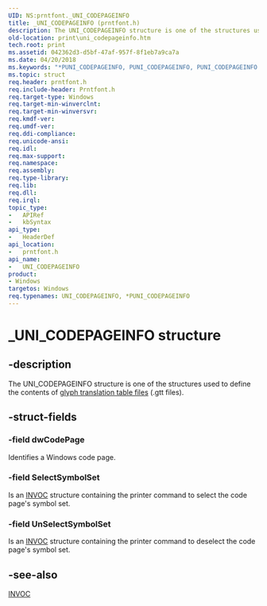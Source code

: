 ```yaml
---
UID: NS:prntfont._UNI_CODEPAGEINFO
title: _UNI_CODEPAGEINFO (prntfont.h)
description: The UNI_CODEPAGEINFO structure is one of the structures used to define the contents of glyph translation table files (.gtt files).
old-location: print\uni_codepageinfo.htm
tech.root: print
ms.assetid: 042362d3-d5bf-47af-957f-8f1eb7a9ca7a
ms.date: 04/20/2018
ms.keywords: "*PUNI_CODEPAGEINFO, PUNI_CODEPAGEINFO, PUNI_CODEPAGEINFO structure pointer [Print Devices], UNI_CODEPAGEINFO, UNI_CODEPAGEINFO structure [Print Devices], _UNI_CODEPAGEINFO, print.uni_codepageinfo, print_unidrv-pscript_fonts_63611a4f-c59c-4fee-a8f3-c1391ff02afd.xml, prntfont/PUNI_CODEPAGEINFO, prntfont/UNI_CODEPAGEINFO"
ms.topic: struct
req.header: prntfont.h
req.include-header: Prntfont.h
req.target-type: Windows
req.target-min-winverclnt: 
req.target-min-winversvr: 
req.kmdf-ver: 
req.umdf-ver: 
req.ddi-compliance: 
req.unicode-ansi: 
req.idl: 
req.max-support: 
req.namespace: 
req.assembly: 
req.type-library: 
req.lib: 
req.dll: 
req.irql: 
topic_type:
-	APIRef
-	kbSyntax
api_type:
-	HeaderDef
api_location:
-	prntfont.h
api_name:
-	UNI_CODEPAGEINFO
product:
- Windows
targetos: Windows
req.typenames: UNI_CODEPAGEINFO, *PUNI_CODEPAGEINFO
---
```


# _UNI_CODEPAGEINFO structure


## -description


The UNI_CODEPAGEINFO structure is one of the structures used to define the contents of <a href="https://msdn.microsoft.com/6e643703-ace1-4660-990c-3a9ca735829d">glyph translation table files</a> (.gtt files).


## -struct-fields




### -field dwCodePage

Identifies a Windows code page.


### -field SelectSymbolSet

Is an <a href="https://msdn.microsoft.com/library/windows/hardware/ff551796">INVOC</a> structure containing the printer command to select the code page's symbol set.


### -field UnSelectSymbolSet

Is an <a href="https://msdn.microsoft.com/library/windows/hardware/ff551796">INVOC</a> structure containing the printer command to deselect the code page's symbol set.


## -see-also




<a href="https://msdn.microsoft.com/library/windows/hardware/ff551796">INVOC</a>
 

 

